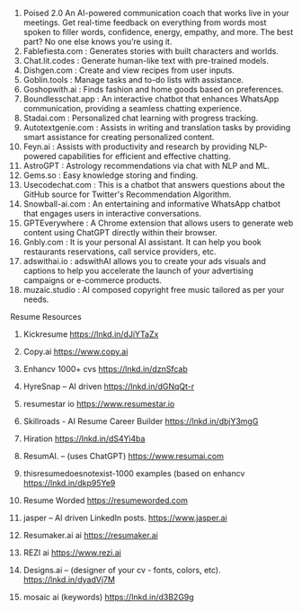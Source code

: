 01. Poised 2.0 An AI-powered communication coach that works live in your meetings. Get real-time feedback on everything from words most spoken to filler words, confidence, energy, empathy, and more. The best part? No one else knows you’re using it.
02. Fablefiesta.com : Generates stories with built characters and worlds.
03. Chat.lit.codes : Generate human-like text with pre-trained models.
04. Dishgen.com : Create and view recipes from user inputs.
05. Goblin.tools : Manage tasks and to-do lists with assistance.
06. Goshopwith.ai : Finds fashion and home goods based on preferences.
07. Boundlesschat.app : An interactive chatbot that enhances WhatsApp communication, providing a seamless chatting experience.
08. Stadai.com : Personalized chat learning with progress tracking.
09. Autotextgenie.com : Assists in writing and translation tasks by providing smart assistance for creating personalized content.
10. Feyn.ai : Assists with productivity and research by providing NLP-powered capabilities for efficient and effective chatting.
11. AstroGPT : Astrology recommendations via chat with NLP and ML.
12. Gems.so : Easy knowledge storing and finding.
13. Usecodechat.com : This is a chatbot that answers questions about the GitHub source for Twitter's Recommendation Algorithm.
14. Snowball-ai.com : An entertaining and informative WhatsApp chatbot that engages users in interactive conversations.
15. GPTEverywhere : A Chrome extension that allows users to generate web content using ChatGPT directly within their browser.
16. Gnbly.com : It is your personal AI assistant. It can help you book restaurants reservations, call service providers, etc.
17. adswithai.io : adswithAI allows you to create your ads visuals and captions to help you accelerate the launch of your advertising campaigns or e-commerce products.
18. muzaic.studio : AI composed copyright free music tailored as per your needs.

Resume Resources


1. Kickresume https://lnkd.in/dJiYTaZx

2. Copy.ai https://www.copy.ai

3. Enhancv 1000+ cvs https://lnkd.in/dznSfcab

4. HyreSnap – AI driven https://lnkd.in/dGNqQt-r

5. resumestar io https://www.resumestar.io

6. Skillroads - AI Resume Career Builder https://lnkd.in/dbjY3mgG

7. Hiration https://lnkd.in/dS4Yi4ba

8. ResumAI. – (uses ChatGPT) https://www.resumai.com

9. thisresumedoesnotexist-1000 examples (based on enhancv https://lnkd.in/dkp95Ye9

10. Resume Worded https://resumeworded.com

11. jasper – AI driven LinkedIn posts. https://www.jasper.ai

12. Resumaker.ai ai https://resumaker.ai

13. REZI ai https://www.rezi.ai

14. Designs.ai – (designer of your cv - fonts, colors, etc). https://lnkd.in/dyadVj7M

15. mosaic ai (keywords) https://lnkd.in/d3B2G9g
